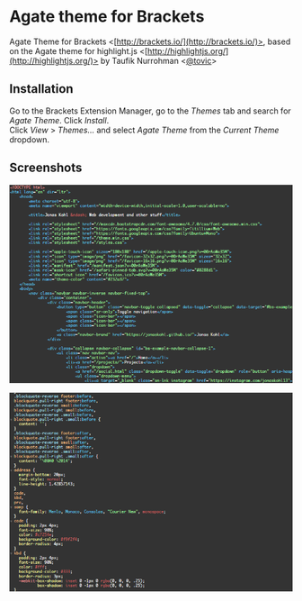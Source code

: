 # Agate theme for Brackets
Agate Theme for Brackets <[http://brackets.io/](http://brackets.io/)>, based on the Agate theme for highlight.js <[http://highlightjs.org/](http://highlightjs.org/)> by Taufik Nurrohman <[@tovic](https://github.com/tovic)>

## Installation
Go to the Brackets Extension Manager, go to the _Themes_ tab and search for _Agate Theme_. Click _Install_.  
Click _View_ > _Themes..._ and select _Agate Theme_ from the _Current Theme_ dropdown.
 
## Screenshots
![HTML](.img/agate_html.png)
 
![HTML](.img/agate_css.png)
